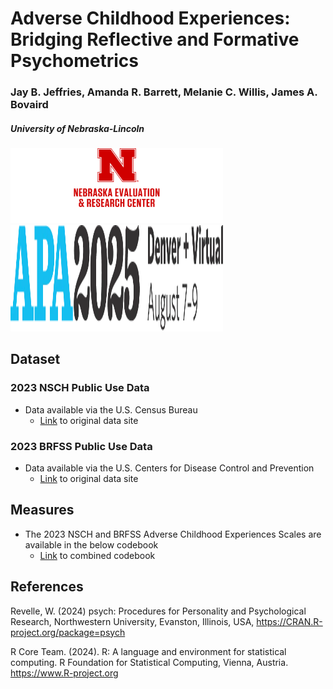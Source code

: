 # Adverse Childhood Experiences: Bridging Reflective and Formative Psychometrics	​

### Jay B. Jeffries, Amanda R. Barrett, Melanie C. Willis, James A. Bovaird
<h5>University of Nebraska-Lincoln </h5> 
<p float = "left"><img src = "https://github.com/jjeffries13/ACEs_2025/blob/main/Images/Nv_NEAR_fullname_RGB.png" width="340" height="120"> 
 <img src = "https://github.com/jjeffries13/ACEs_2025/blob/main/Images/APA2025_Logo.png" width="340" height="170"> </p>


## Dataset
### 2023 NSCH Public Use Data 
* Data available via the U.S. Census Bureau
  * [Link](https://www.census.gov/programs-surveys/nsch/data/datasets/nsch2023.html) to original data site
### 2023 BRFSS Public Use Data 
* Data available via the U.S. Centers for Disease Control and Prevention
  * [Link](https://www.cdc.gov/brfss/) to original data site
 
## Measures
* The 2023 NSCH and BRFSS Adverse Childhood Experiences Scales are available in the below codebook
  * [Link](https://github.com/jjeffries13/APA_2025/blob/main/codebook_IMPS.pdf) to combined codebook

## References
Revelle, W. (2024) psych: Procedures for Personality and Psychological Research, Northwestern University, Evanston, Illinois, USA, https://CRAN.R-project.org/package=psych 

R Core Team. (2024). R: A language and environment for statistical computing. R Foundation for Statistical Computing, Vienna, Austria. https://www.R-project.org
